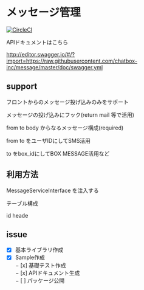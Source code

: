 # メッセージ管理

[![CircleCI](https://circleci.com/gh/chatbox-inc/message.svg?style=svg)](https://circleci.com/gh/chatbox-inc/message)

APIドキュメントはこちら

http://editor.swagger.io/#/?import=https://raw.githubusercontent.com/chatbox-inc/message/master/doc/swagger.yml

## support 

フロントからのメッセージ投げ込みのみをサポート

メッセージの投げ込みにフック(return mail 等で活用)

from to body からなるメッセージ構成(required)

from to をユーザIDにしてSMS活用

to をbox_idにしてBOX MESSAGE活用など

## 利用方法

MessageServiceInterface を注入する



テーブル構成

id 
heade


## issue

- [x] 基本ライブラリ作成
- [x] Sample作成  
− [x] 基礎テスト作成  
− [x] APIドキュメント生成  
− [ ] パッケージ公開  